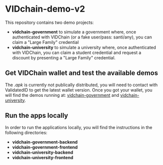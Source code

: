 # VIDchain-demo-v2

This repository contains two demo projects:

 - **vidchain-government** to simulate a government where, once authenticated with VIDChain (or a fake user/pass: santi/any), you can claim a "Large Family" credential
 - **vidchain-university** to simulate a university where, once authenticated with VIDChain, you can claim a student credential and request a discount by presenting a "Large Family" credential.

## Get VIDChain wallet and test the available demos

The _.apk_ is currently not publically distributed, you will need to contact with ValidatedID to get the latest wallet version. Once you got your wallet, you will find the demos running at: [vidchain-government](https://try.vidchain.net/demo/government) and [vidchain-university](https://try.vidchain.net/demo/university).


## Run the apps locally

In order to run the applications locally, you will find the instructions in the following directories:

- **vidchain-government-backend**
- **vidchain-government-frontend**
- **vidchain-university-backend**
- **vidchain-university-frontend**